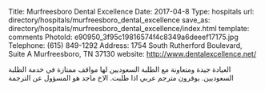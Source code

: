 Title:          Murfreesboro Dental Excellence
Date:           2017-04-8
Type:           hospitals
url:            directory/hospitals/murfreesboro_dental_excellence
save_as:        directory/hospitals/murfreesboro_dental_excellence/index.html
template:       comments
PhotoId:        e90950_3f95c19816574f4c8349a6deeef17175.jpg
Telephone:      (615) 849-1292
Address:        1754 South Rutherford Boulevard, Suite A Murfreesboro, TN 37130
website:        http://www.dentalexcellence.net/

العيادة جيدة ومتعاونة مع الطلبة السعوديين لها مواقف ممتازة في خدمة الطلبة السعوديين. يوفرون مترجم عربي اذا طلبت. الاخ  ماجد هو المسؤول عن الترجمة 
